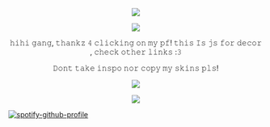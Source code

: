 <p align="center"><img src="https://files.catbox.moe/1aq0ll.png"/></p                                                                 
<p align="center">
<p align="center"><img src="https://files.catbox.moe/wc7kvd.gif"/></p
<p align="center">
<p align="center">
𝚑𝚒𝚑𝚒 𝚐𝚊𝚗𝚐, 𝚝𝚑𝚊𝚗𝚔𝚣 𝟺 𝚌𝚕𝚒𝚌𝚔𝚒𝚗𝚐 𝚘𝚗 𝚖𝚢 𝚙𝚏! 
𝚝𝚑𝚒𝚜 𝙸𝚜 𝚓𝚜 𝚏𝚘𝚛 𝚍𝚎𝚌𝚘𝚛 , 𝚌𝚑𝚎𝚌𝚔 𝚘𝚝𝚑𝚎𝚛 𝚕𝚒𝚗𝚔𝚜 :𝟹 
<p align="center">
  𝙳𝚘𝚗𝚝 𝚝𝚊𝚔𝚎 𝚒𝚗𝚜𝚙𝚘 𝚗𝚘𝚛 𝚌𝚘𝚙𝚢 𝚖𝚢 𝚜𝚔𝚒𝚗𝚜 𝚙𝚕𝚜!
                                                                    
<p align="center">
<p align="center"><img src="https://files.catbox.moe/6kcc6d.gif"/></p
<p align="center">
  
<p align="center"><img src="https://files.catbox.moe/t3arkq.png"/></p 
                                                                    
  [![spotify-github-profile](https://spotify-github-profile.kittinanx.com/api/view?uid=31wakv67kavo6wptxfixhbdnkwam&cover_image=true&theme=default&show_offline=false&background_color=121212&interchange=false)](https://github.com/kittinan/spotify-github-profile)
